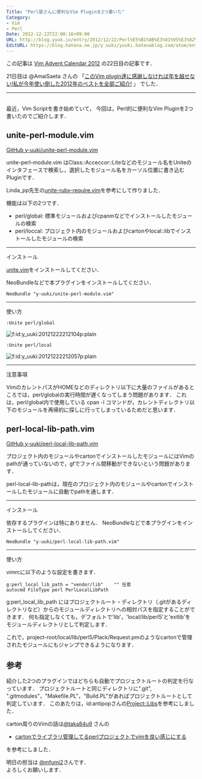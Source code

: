 ```yaml
---
Title: "Perl屋さんに便利なVim Pluginを2つ書いた"
Category:
- Vim
- Perl
Date: 2012-12-22T22:00:16+09:00
URL: http://blog.yuuk.io/entry/2012/12/22/Perl%E5%B1%8B%E3%81%95%E3%82%93%E3%81%AB%E4%BE%BF%E5%88%A9%E3%81%AAVim_Plugin%E3%82%922%E3%81%A4%E6%9B%B8%E3%81%84%E3%81%9F
EditURL: https://blog.hatena.ne.jp/y_uuki/yuuki.hatenablog.com/atom/entry/12704830469096677516
---
```


この記事は [Vim Advent Calendar 2012](http://atnd.org/events/33746) の22日目の記事です．  

21日目は @AmaiSaeta さんの
「[このVim plugin達に感謝しなければ年を越せない!私が今年使い倒した2012年のベストを全部ご紹介!](http://amaisaeta.seesaa.net/article/309227466.html)
」
でした．

---  

</br>
最近，Vim Scriptを書き始めていて，
今回は，Perl的に便利なVim Pluginを2つ書いたのでご紹介します．

## unite-perl-module.vim

[GitHub y-uuki/unite-perl-module.vim](https://github.com/y-uuki/unite-perl-module.vim)

unite-perl-module.vim はClass::Acceccor::Liteなどのモジュール名をUniteのインタフェースで検索し，選択したモジュール名をカーソル位置に書き込むPluginです．

Linda_pp先生の[unite-ruby-require.vim](https://github.com/rhysd/unite-ruby-require.vim)を参考にして作りました．

機能は以下の2つです．

- perl/global: 標準モジュールおよびcpanmなどでインストールしたモジュールの検索
- perl/loccal: プロジェクト内のモジュールおよびcartonやlocal::libでインストールしたモジュールの検索

---

インストール

[unite.vim](https://github.com/Shougo/unite.vim)をインストールしてください．

NeoBundleなどで本プラグインをインストールしてください．

```vimrc
NeoBundle "y-uuki/unite-perl-module.vim"
```

---

使い方

```vim:
:Unite perl/global
```
<p><span itemscope itemtype="http://schema.org/Photograph"><img src="http://cdn-ak.f.st-hatena.com/images/fotolife/y/y_uuki/20121222/20121222212104.png" alt="f:id:y_uuki:20121222212104p:plain" title="f:id:y_uuki:20121222212104p:plain" class="hatena-fotolife" itemprop="image"></span></p>

```vim:
:Unite perl/local
```
<p><span itemscope itemtype="http://schema.org/Photograph"><img src="http://cdn-ak.f.st-hatena.com/images/fotolife/y/y_uuki/20121222/20121222212057.png" alt="f:id:y_uuki:20121222212057p:plain" title="f:id:y_uuki:20121222212057p:plain" class="hatena-fotolife" itemprop="image"></span></p>

---

注意事項

VimのカレントパスがHOMEなどのディレクトリ以下に大量のファイルがあるところでは，perl/globalの実行時間が遅くなってしまう問題があります．
これは，perl/global内で使用している cpan -l コマンドが，カレントディレクトリ以下のモジュールを再帰的に探しに行ってしまっているためだと思います．

## perl-local-lib-path.vim

[GitHub y-uuki/perl-local-lib-path.vim](https://github.com/y-uuki/perl-local-lib-path.vim)


プロジェクト内のモジュールやcartonでインストールしたモジュールにはVimのpathが通っていないので，gfでファイル間移動ができないという問題があります．

perl-local-lib-pathは，現在のプロジェクト内のモジュールやcartonでインストールしたモジュールに自動でpathを通します．

---

インストール

依存するプラグインは特にありません．
NeoBundleなどで本プラグインをインストールしてください．

```vimrc
NeoBundle "y-uuki/perl-local-lib-path.vim"
```

---

使い方

vimrcに以下のような設定を書きます．
```vimrc
g:perl_local_lib_path = "vendor/lib"    "" 任意
autocmd FileType perl PerlLocalLibPath
```

g:perl_local_lib_path にはプロジェクトルート・ディレクトリ（.gitがあるディレクトリなど）からのモジュールディレクトリへの相対パスを指定することができます．
何も指定しなくても，デフォルトで'lib'，'local/lib/perl5'と'extlib'をモジュールディレクトリとして判定します．

これで，project-root/local/lib/perl5/Plack/Request.pmのようなcartonで管理されたモジュールにもジャンプできるようになります．

## 参考
紹介した2つのプラグインではどちらも自動でプロジェクトルートの判定を行なっています．
プロジェクトルートと同じディレクトリに".git", ".gitmodules"，"Makefile.PL"，"Build.PL"があればプロジェクトルートとして判定しています．
このあたりは，id:antipopさんの[Project::Libs](https://github.com/kentaro/perl-project-libs)を参考にしました．

carton周りのVimの話は[@taka84u9](https://twitter.com/taka84u9) さんの

- [cartonでライブラリ管理してるperlプロジェクトでvimを良い感じにする](http://qiita.com/items/abfb9f2664ee0a93b82e)

を参考にしました．  


明日の担当は [@mfumi2](https://twitter.com/mfumi2)さんです．  
よろしくお願いします．
